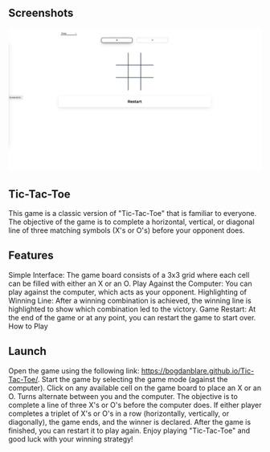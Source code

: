 ## Screenshots

![App Screenshot](https://github.com/bogdanblare/Tic-Tac-Toe/blob/main/Screenshot.png?raw=true)
## Tic-Tac-Toe

This game is a classic version of "Tic-Tac-Toe" that is familiar to everyone. The objective of the game is to complete a horizontal, vertical, or diagonal line of three matching symbols (X's or O's) before your opponent does.

## Features

Simple Interface: The game board consists of a 3x3 grid where each cell can be filled with either an X or an O.
Play Against the Computer: You can play against the computer, which acts as your opponent.
Highlighting of Winning Line: After a winning combination is achieved, the winning line is highlighted to show which combination led to the victory.
Game Restart: At the end of the game or at any point, you can restart the game to start over.
How to Play

## Launch 
Open the game using the following link: https://bogdanblare.github.io/Tic-Tac-Toe/.
Start the game by selecting the game mode (against the computer).
Click on any available cell on the game board to place an X or an O.
Turns alternate between you and the computer.
The objective is to complete a line of three X's or O's before the computer does.
If either player completes a triplet of X's or O's in a row (horizontally, vertically, or diagonally), the game ends, and the winner is declared.
After the game is finished, you can restart it to play again.
Enjoy playing "Tic-Tac-Toe" and good luck with your winning strategy!
